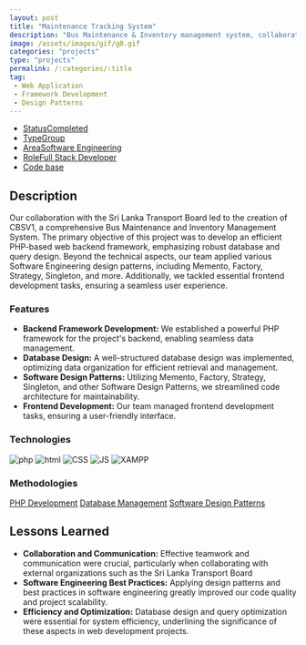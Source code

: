 ```yaml
---
layout: post
title: "Maintenance Tracking System"
description: "Bus Maintenance & Inventory management system, collaborate with Sri Lanka Transport Board"
image: /assets/images/gif/g8.gif
categories: "projects"
type: "projects"
permalink: /:categories/:title
tag:
 - Web Application
 - Framework Development
 - Design Patterns
---
```


<div id="main">
	<section id='second'>
		<div class="inner no-padding">
			<div class="tag-container">
                    <ul class="actions">
                        <li><a href="#" class="button special small disable">Status</a><a href="#" class="button small disable">Completed</a></li>
                        <li><a href="#" class="button special small disable">Type</a><a href="#" class="button small disable">Group</a></li>
                        <li><a href="#" class="button special small disable">Area</a><a href="#" class="button small disable">Software Engineering</a></li>
						<li><a href="#" class="button special small disable">Role</a><a href="#" class="button small disable">Full Stack Developer</a></li>
						<li><a href="#" class="button special small disable"><i class="fab fa-github"></i></a><a href="https://github.com/UD3-OOSD/MaintenanceTrackingSystem" class="button small">Code base</a></li>
                    </ul>
            </div>
			<div>
				<h2>Description</h2>
				<p>Our collaboration with the Sri Lanka Transport Board led to the creation of CBSV1, a comprehensive Bus Maintenance and Inventory Management System. The primary objective of this project was to develop an efficient PHP-based web backend framework, emphasizing robust database and query design. Beyond the technical aspects, our team applied various Software Engineering design patterns, including Memento, Factory, Strategy, Singleton, and more. Additionally, we tackled essential frontend development tasks, ensuring a seamless user experience.</p>
					<h3>Features</h3>
					<ul class='fa-ul'>
						<li><i class="fa-li fa fa-check-square"></i><b>Backend Framework Development:</b> We established a powerful PHP framework for the project's backend, enabling seamless data management.</li>
						<li><i class="fa-li fa fa-check-square"></i><b>Database Design:</b> A well-structured database design was implemented, optimizing data organization for efficient retrieval and management.</li>
						<li><i class="fa-li fa fa-check-square"></i><b>Software Design Patterns:</b> Utilizing Memento, Factory, Strategy, Singleton, and other Software Design Patterns, we streamlined code architecture for maintainability.</li>
						<li><i class="fa-li fa fa-check-square"></i><b>Frontend Development:</b> Our team managed frontend development tasks, ensuring a user-friendly interface.</li>
					</ul>
			</div>
			<div class="row">
				<div class="6u 12u$(small)">
					<h3>Technologies</h3>
					<div class='logos-container'>
						<img src="{% link /assets/images/logos/php.png %}" alt="php" class="logos">
						<img src="{% link /assets/images/logos/html.png %}" alt="html" class="logos">
						<img src="{% link /assets/images/logos/CSS.png %}" alt="CSS" class="logos">
						<img src="{% link /assets/images/logos/JS.png %}" alt="JS" class="logos">
						<img src="{% link /assets/images/logos/xampp.png %}" alt="XAMPP" class="logos">
					</div>
				</div>
				<div class="6u$ 12u$(small) ">
					<h3>Methodologies</h3>
					<p><a href="#" class="button small disable">PHP Development</a>
					   <a href="#" class="button small disable">Database Management</a>
					   <a href="#" class="button small disable">Software Design Patterns</a></p>
				</div>
			</div>
		</div>
	</section>
	<section id='third'>
		<div class="inner no-padding">
			<!-- <div>
				<h2>Project Visualization</h2>
				<div id="slider">  
					<div class="slides">  
					<img src="https://hhsbanner.com/wp-content/uploads/2019/03/victoria_falls-900x300.jpg" width="100%" />
					</div>
					<div class="slides">  
					<img src="https://blog.cognifit.com/wp-content/uploads/2019/11/hiking-900x300.jpg" width="100%" />
					</div>
					<div class="slides">  
					<img src="https://travelfree.info/wp-content/uploads/2018/02/croatia-waterfall-in-deep-forest-of-Cr-12755165-900x300.jpg" width="100%" />
					</div> 
					<div class="slides">  
					<img src="https://www.piemonturismo.it/site/wp-content/uploads/2014/07/13-laghi-grande.jpg" width="100%" />
					</div> 
					<div class="slides">  
					<img src="https://improvephotography.com/wp-content/uploads/2017/09/Julian-Baird-20170914-3-900px.jpg" width="100%" />
					</div>  
				</div>
				<script src="{{ site.baseurl }}/assets/js/image_slider.js"></script>
			</div> -->
			<div>
				<h2>Lessons Learned</h2>
				<ul class='fa-ul'>
					<li><i class="fa-li fa fa-check-square"></i><b>Collaboration and Communication:</b> Effective teamwork and communication were crucial, particularly when collaborating with external organizations such as the Sri Lanka Transport Board</li>
					<li><i class="fa-li fa fa-check-square"></i><b>Software Engineering Best Practices:</b> Applying design patterns and best practices in software engineering greatly improved our code quality and project scalability.</li>
					<li><i class="fa-li fa fa-check-square"></i><b>Efficiency and Optimization:</b> Database design and query optimization were essential for system efficiency, underlining the significance of these aspects in web development projects.</li>
				</ul>
			</div>
		</div>
	</section>
</div>



	

